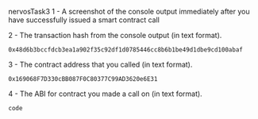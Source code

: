 nervosTask3
1 - A screenshot of the console output immediately after you have successfully issued a smart contract call


2 - The transaction hash from the console output (in text format). 
````
0x48d6b3bccfdcb3ea1a902f35c92df1d0785446cc8b6b1be49d1dbe9cd100abaf
````


3 - The contract address that you called (in text format).
````
0x169068F7D330cBB087F0C80377C99AD3620e6E31
````


4 - The ABI for contract you made a call on (in text format). 

````
code
````
